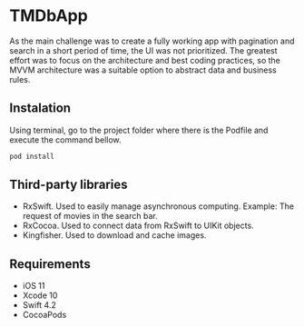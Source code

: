 # TMDbApp

As the main challenge was to create a fully working app with pagination and search in a short period of time, the UI was not prioritized. The greatest effort was to focus on the architecture and best coding practices, so the MVVM architecture was a suitable option to abstract data and business rules.

## Instalation

Using terminal, go to the project folder where there is the Podfile and execute the command bellow.
``` sh
pod install
```
## Third-party libraries
- RxSwift. Used to easily manage asynchronous computing. Example: The request of movies in the search bar. 
- RxCocoa. Used to connect data from RxSwift to UIKit objects.
- Kingfisher. Used to download and cache images.

## Requirements
- iOS 11
- Xcode 10
- Swift 4.2
- CocoaPods
